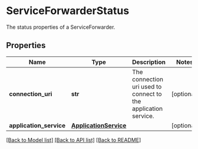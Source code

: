 # ServiceForwarderStatus

The status properties of a ServiceForwarder. 
## Properties
Name | Type | Description | Notes
------------ | ------------- | ------------- | -------------
**connection_uri** | **str** | The connection uri used to connect to the application service.  | [optional] 
**application_service** | [**ApplicationService**](ApplicationService.md) |  | [optional] 

[[Back to Model list]](../README.md#documentation-for-models) [[Back to API list]](../README.md#documentation-for-api-endpoints) [[Back to README]](../README.md)


